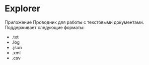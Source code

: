 # Explorer

Приложение Проводник для работы с текстовыми документами.
Поддерживает следующие форматы:
- .txt 
- .log 
- .json 
- .xml 
- .csv
